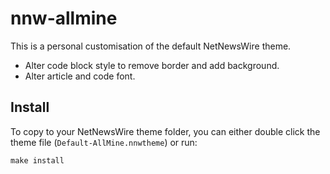 # nnw-allmine

This is a personal customisation of the default NetNewsWire theme.

- Alter code block style to remove border and add background.
- Alter article and code font.

## Install

To copy to your NetNewsWire theme folder, you can either double click the theme
file (`Default-AllMine.nnwtheme`) or run:

```
make install
```
